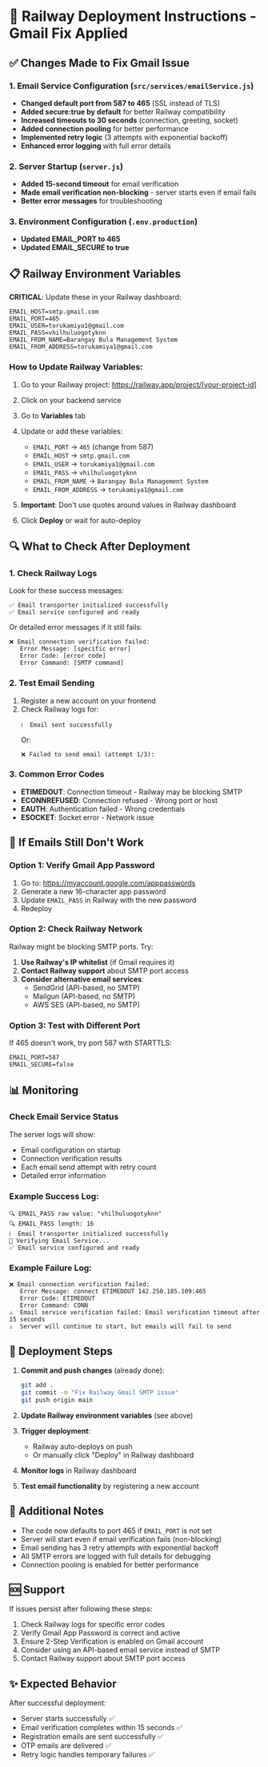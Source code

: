 # 🚂 Railway Deployment Instructions - Gmail Fix Applied

## ✅ Changes Made to Fix Gmail Issue

### 1. Email Service Configuration (`src/services/emailService.js`)
- **Changed default port from 587 to 465** (SSL instead of TLS)
- **Added secure:true by default** for better Railway compatibility
- **Increased timeouts to 30 seconds** (connection, greeting, socket)
- **Added connection pooling** for better performance
- **Implemented retry logic** (3 attempts with exponential backoff)
- **Enhanced error logging** with full error details

### 2. Server Startup (`server.js`)
- **Added 15-second timeout** for email verification
- **Made email verification non-blocking** - server starts even if email fails
- **Better error messages** for troubleshooting

### 3. Environment Configuration (`.env.production`)
- **Updated EMAIL_PORT to 465**
- **Updated EMAIL_SECURE to true**

## 📋 Railway Environment Variables

**CRITICAL**: Update these in your Railway dashboard:

```
EMAIL_HOST=smtp.gmail.com
EMAIL_PORT=465
EMAIL_USER=torukamiya1@gmail.com
EMAIL_PASS=vhilhuluogotyknn
EMAIL_FROM_NAME=Barangay Bula Management System
EMAIL_FROM_ADDRESS=torukamiya1@gmail.com
```

### How to Update Railway Variables:

1. Go to your Railway project: https://railway.app/project/[your-project-id]
2. Click on your backend service
3. Go to **Variables** tab
4. Update or add these variables:
   - `EMAIL_PORT` → `465` (change from 587)
   - `EMAIL_HOST` → `smtp.gmail.com`
   - `EMAIL_USER` → `torukamiya1@gmail.com`
   - `EMAIL_PASS` → `vhilhuluogotyknn`
   - `EMAIL_FROM_NAME` → `Barangay Bula Management System`
   - `EMAIL_FROM_ADDRESS` → `torukamiya1@gmail.com`

5. **Important**: Don't use quotes around values in Railway dashboard
6. Click **Deploy** or wait for auto-deploy

## 🔍 What to Check After Deployment

### 1. Check Railway Logs

Look for these success messages:
```
✅ Email transporter initialized successfully
✅ Email service configured and ready
```

Or detailed error messages if it still fails:
```
❌ Email connection verification failed:
   Error Message: [specific error]
   Error Code: [error code]
   Error Command: [SMTP command]
```

### 2. Test Email Sending

1. Register a new account on your frontend
2. Check Railway logs for:
   ```
   ℹ️  Email sent successfully
   ```
   Or:
   ```
   ❌ Failed to send email (attempt 1/3):
   ```

### 3. Common Error Codes

- **ETIMEDOUT**: Connection timeout - Railway may be blocking SMTP
- **ECONNREFUSED**: Connection refused - Wrong port or host
- **EAUTH**: Authentication failed - Wrong credentials
- **ESOCKET**: Socket error - Network issue

## 🔧 If Emails Still Don't Work

### Option 1: Verify Gmail App Password

1. Go to: https://myaccount.google.com/apppasswords
2. Generate a new 16-character app password
3. Update `EMAIL_PASS` in Railway with the new password
4. Redeploy

### Option 2: Check Railway Network

Railway might be blocking SMTP ports. Try:

1. **Use Railway's IP whitelist** (if Gmail requires it)
2. **Contact Railway support** about SMTP port access
3. **Consider alternative email services**:
   - SendGrid (API-based, no SMTP)
   - Mailgun (API-based, no SMTP)
   - AWS SES (API-based, no SMTP)

### Option 3: Test with Different Port

If 465 doesn't work, try port 587 with STARTTLS:
```
EMAIL_PORT=587
EMAIL_SECURE=false
```

## 📊 Monitoring

### Check Email Service Status

The server logs will show:
- Email configuration on startup
- Connection verification results
- Each email send attempt with retry count
- Detailed error information

### Example Success Log:
```
🔍 EMAIL_PASS raw value: "vhilhuluogotyknn"
🔍 EMAIL_PASS length: 16
ℹ️  Email transporter initialized successfully
📧 Verifying Email Service...
✅ Email service configured and ready
```

### Example Failure Log:
```
❌ Email connection verification failed:
   Error Message: connect ETIMEDOUT 142.250.185.109:465
   Error Code: ETIMEDOUT
   Error Command: CONN
⚠️  Email service verification failed: Email verification timeout after 15 seconds
⚠️  Server will continue to start, but emails will fail to send
```

## 🚀 Deployment Steps

1. **Commit and push changes** (already done):
   ```bash
   git add .
   git commit -m "Fix Railway Gmail SMTP issue"
   git push origin main
   ```

2. **Update Railway environment variables** (see above)

3. **Trigger deployment**:
   - Railway auto-deploys on push
   - Or manually click "Deploy" in Railway dashboard

4. **Monitor logs** in Railway dashboard

5. **Test email functionality** by registering a new account

## 📝 Additional Notes

- The code now defaults to port 465 if `EMAIL_PORT` is not set
- Server will start even if email verification fails (non-blocking)
- Email sending has 3 retry attempts with exponential backoff
- All SMTP errors are logged with full details for debugging
- Connection pooling is enabled for better performance

## 🆘 Support

If issues persist after following these steps:

1. Check Railway logs for specific error codes
2. Verify Gmail App Password is correct and active
3. Ensure 2-Step Verification is enabled on Gmail account
4. Consider using an API-based email service instead of SMTP
5. Contact Railway support about SMTP port access

## ✨ Expected Behavior

After successful deployment:
- Server starts successfully ✅
- Email verification completes within 15 seconds ✅
- Registration emails are sent successfully ✅
- OTP emails are delivered ✅
- Retry logic handles temporary failures ✅
